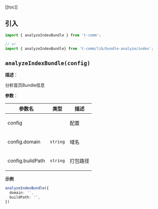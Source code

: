 [[toc]]

<h2>引入</h2>

```ts
import { analyzeIndexBundle } from 't-comm';

// or
import { analyzeIndexBundle} from 't-comm/lib/bundle-analyze/index';
```


## `analyzeIndexBundle(config)` 


**描述**：<p>分析首页Bundle信息</p>

**参数**：


| 参数名 | 类型 | 描述 |
| --- | --- | --- |
| config |  | <p>配置</p> |
| config.domain | <code>string</code> | <p>域名</p> |
| config.buildPath | <code>string</code> | <p>打包路径</p> |



**示例**

```ts
analyzeIndexBundle({
  domain: '',
  buildPath: '',
})
```
